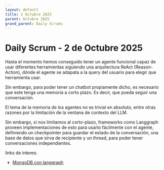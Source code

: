 ```yaml
---
layout: default
title: 2 Octubre 2025
parent: Octubre 2025
grand_parent: Daily Scrums
---
```


# Daily Scrum - 2 de Octubre 2025

Hasta el momento hemos conseguido tener un agente funcional capaz de usar diferentes herramientas siguiendo una arquitectura ReAct (Reason-Action), dónde el agente se adapata a la query del usuario para elegir que herramienta usar.

Sin embargo, para poder tener un chatbot propiamente dicho, es necesario que este tenga una memoria a corto plazo. Es decir, que pueda seguir una conversación.

El tema de la memoria de los agentes no es trivial en absoluto, entre otras razones por la limitación de la ventana de contexto del LLM.

Sin embargo, si nos limitamos al corto-plazo, frameworks como Langgraph proveen implementaciones de esto para usarlo fácilmente con el agente, definiendo un checkpointer para guardar el estado de la conversación, una base de datos que sirva de recipiente y un thread, para poder tener conversaciones independientes.

links de interes:

- [MongoDB con langgraph](https://www.mongodb.com/docs/atlas/ai-integrations/langgraph/)